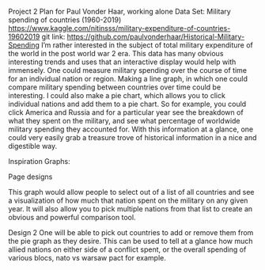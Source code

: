 Project 2
Plan for Paul Vonder Haar, working alone
Data Set: Military spending of countries (1960-2019) 
https://www.kaggle.com/nitinsss/military-expenditure-of-countries-19602019
git link: https://github.com/paulvonderhaar/Historical-Military-Spending
I’m rather interested in the subject of total military expenditure of the world in the post world war 2 era. This data has many obvious interesting trends and uses that an interactive display would help with immensely. One could measure military spending over the course of time for an individual nation or region. Making a line graph, in which one could compare military spending between countries over time could be interesting. I could also make a pie chart, which allows you to click individual nations and add them to a pie chart. So for example, you could click America and Russia and for a particular year see the breakdown of what they spent on the military, and see what percentage of worldwide military spending they accounted for. 
With this information at a glance, one could very easily grab a treasure trove of historical information in a nice and digestible way.

Inspiration Graphs:
 
 

Page designs
 
This graph would allow people to select out of a list of all countries and see a visualization of how much that nation spent on the military on any given year. It will also allow you to pick multiple nations from that list to create an obvious and powerful comparison tool. 

Design 2 
One will be able to pick out countries to add or remove them from the pie graph as they desire. This can be used to tell at a glance how much allied nations on either side of a conflict spent, or the overall spending of various blocs, nato vs warsaw pact for example.
